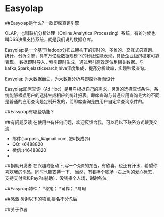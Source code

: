 # Easyolap

##Easyolap是什么?
一款即席查询引擎

OLAP，也叫联机分析处理（Online Analytical Processing）系统，有的时候也叫DSS决策支持系统，就是我们说的数据仓库。

Easyolap:是一个基于Hadoop分布式架构下的实时的、多维的、交互式的查询、统计、分析引擎，具有万亿级数据规模下的秒级性能表现，具备企业级的稳定可靠表现。
数据即时导入，索引即时生成，通过索引高效定位到相关数据。与kafka,Spark,elasticsearch,hive深度集成，提高分析效率，实现秒级查询。

Easyolap 为大数据而生，为大数据分析与即席分析而设计

Easyolap即席查询（Ad Hoc）是用户根据自己的需求，灵活的选择查询条件，系统能够根据用户的选择生成相应的统计报表。即席查询与普通应用查询最大的不同是普通的应用查询是定制开发的，而即席查询是由用户自定义查询条件的。

##Easyolap有哪些功能？


##有问题反馈
在使用中有任何问题，欢迎反馈给我，可以用以下联系方式跟我交流

* 邮件(surpass_li#gmail.com, 把#换成@)
* QQ: 46488820
* 微信:s46488820
* 


##捐助开发者
在兴趣的驱动下,写一个`免费`的东西，有欣喜，也还有汗水，希望你喜欢我的作品，同时也能支持一下。
当然，有钱捧个钱场（右上角的爱心标志，支持支付宝和PayPal捐助），没钱捧个人场，谢谢各位。


##Easyolap特性：
*稳定；
*可靠；
*易用

##感激
感谢以下的项目,排名不分先后

##关于作者